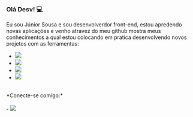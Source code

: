 ### Olá Desv! :computer:

Eu sou Júnior Sousa e sou desenvolverdor front-end, estou apredendo novas aplicações e venho atravez do meu github mostra meus conhecimentos a qual estou colocando em pratica desenvolvendo novos projetos com as ferramentas:

- <img src="https://img.shields.io/badge/HTML5-E34F26?style=for-the-badge&logo=html5&logoColor=white" />
- <img src="https://img.shields.io/badge/CSS3-1572B6?style=for-the-badge&logo=css3&logoColor=white" />
- <img src="https://img.shields.io/badge/JavaScript-323330?style=for-the-badge&logo=javascript&logoColor=F7DF1E" />
- <img src="https://img.shields.io/badge/React-20232A?style=for-the-badge&logo=react&logoColor=61DAFB" />
<br>
*Conecte-se comigo:*
<br>
<br>
- <a href="https://www.linkedin.com/in/j%C3%BAnior-sousa-116841217/"> <img src="https://img.shields.io/badge/LinkedIn-0077B5?style=for-the-badge&logo=linkedin&logoColor=white" /> </a>



